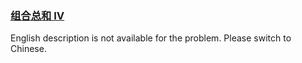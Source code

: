 ### [组合总和 Ⅳ](https://leetcode.com/problems/D0F0SV)

<p>English description is not available for the problem. Please switch to Chinese.</p>
